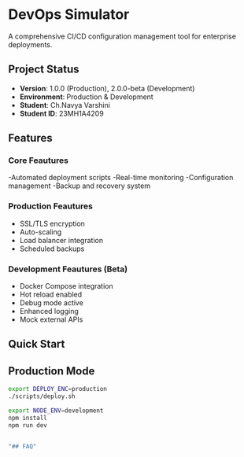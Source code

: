 # DevOps Simulator

A comprehensive CI/CD configuration management tool for enterprise deployments.

## Project Status
- **Version**: 1.0.0 (Production), 2.0.0-beta (Development)
- **Environment**: Production & Development
- **Student**: Ch.Navya Varshini
- **Student ID**: 23MH1A4209

## Features

### Core Feautures
-Automated deployment scripts
-Real-time monitoring
-Configuration management
-Backup and recovery system

### Production Feautures
- SSL/TLS encryption
- Auto-scaling
- Load balancer integration
- Scheduled backups

### Development Feautures (Beta)
- Docker Compose integration
- Hot reload enabled
- Debug mode active
- Enhanced logging
- Mock external APIs


## Quick Start

## Production Mode
```bash
export DEPLOY_ENC=production
./scripts/deploy.sh

export NODE_ENV=development
npm install
npm run dev


"## FAQ" 

